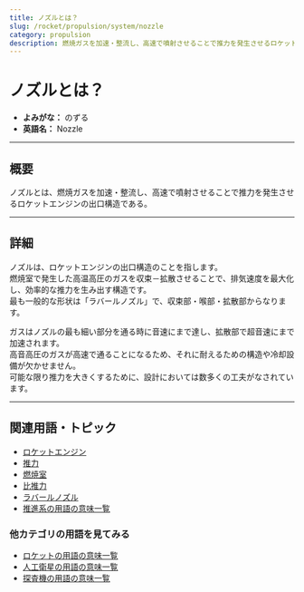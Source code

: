 ```yaml
---
title: ノズルとは？
slug: /rocket/propulsion/system/nozzle
category: propulsion
description: 燃焼ガスを加速・整流し、高速で噴射させることで推力を発生させるロケットエンジンの出口構造であるノズルの意味・定義・内容について解説します。  
---
```


# ノズルとは？

- **よみがな：** のずる  
- **英語名：** Nozzle  

---

## 概要

ノズルとは、燃焼ガスを加速・整流し、高速で噴射させることで推力を発生させるロケットエンジンの出口構造である。  

---

## 詳細

ノズルは、ロケットエンジンの出口構造のことを指します。  
燃焼室で発生した高温高圧のガスを収束－拡散させることで、排気速度を最大化し、効率的な推力を生み出す構造です。  
最も一般的な形状は「ラバールノズル」で、収束部・喉部・拡散部からなります。  

ガスはノズルの最も細い部分を通る時に音速にまで達し、拡散部で超音速にまで加速されます。  
高音高圧のガスが高速で通ることになるため、それに耐えるための構造や冷却設備が欠かせません。  
可能な限り推力を大きくするために、設計においては数多くの工夫がなされています。  

---

## 関連用語・トピック

- [ロケットエンジン](/docs/rocket/propulsion/rocket-engine)
- [推力](/docs/rocket/propulsion/system/thrust)
- [燃焼室](/docs/rocket/propulsion/system/combustion-chamber)
- [比推力](/docs/rocket/propulsion/system/isp)
- [ラバールノズル](/docs/rocket/propulsion/system/laval-nozzle)
- [推進系の用語の意味一覧](/docs/category/propulsion)

### 他カテゴリの用語を見てみる
- [ロケットの用語の意味一覧](/docs/category/rocket)
- [人工衛星の用語の意味一覧](/docs/category/satellite)
- [探査機の用語の意味一覧](/docs/category/explorer)